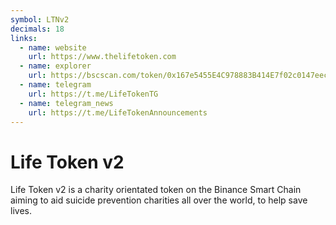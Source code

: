 ```yaml
---
symbol: LTNv2
decimals: 18
links:
  - name: website
    url: https://www.thelifetoken.com
  - name: explorer
    url: https://bscscan.com/token/0x167e5455E4C978883B414E7f02c0147eec9a18e9
  - name: telegram
    url: https://t.me/LifeTokenTG
  - name: telegram_news
    url: https://t.me/LifeTokenAnnouncements
---
```


# Life Token v2

Life Token v2 is a charity orientated token on the Binance Smart Chain aiming to aid suicide prevention charities all over the world, to help save lives.
